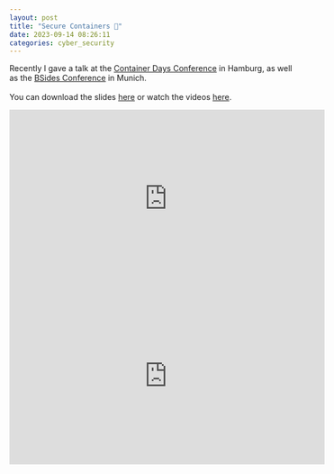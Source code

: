 ```yaml
---
layout: post
title: "Secure Containers 🚢"
date: 2023-09-14 08:26:11
categories: cyber_security
---
```


Recently I gave a talk at the <a target="_blank" href="https://www.containerdays.io/">Container Days Conference</a> in Hamburg, as well as the <a target="_blank" href="https://2023.bsidesmunich.org/talks/002-05_YYBLSM_secure-containers-do-component-reduction-strategies-fix-your-container-security-nightmares/">BSides Conference</a> in Munich.
<br><br>You can download the slides <a href="/assets/slides.pdf" target=_blank>here</a> or watch the videos <a href="/cyber_security/2023/09/14/container-days/">here</a>.

<iframe width="560" height="315" src="https://www.youtube.com/embed/7MdSURvtcNQ?si=FS6MdZqwJDLezhu_" title="Secure Containers" frameborder="0" allow="accelerometer; autoplay; clipboard-write; encrypted-media; gyroscope; picture-in-picture; web-share" allowfullscreen></iframe>

<iframe width="560" height="315" src="https://www.youtube.com/embed/ETu9IGrubjo?si=Gn2VY1jFJFVuD3YB" title="YouTube video player" frameborder="0" allow="accelerometer; autoplay; clipboard-write; encrypted-media; gyroscope; picture-in-picture; web-share" allowfullscreen></iframe>

<!--
<div style="margin: 0 100px 0 40px">
    <a href="/assets/cds_slides.pdf" target=_blank><img src="/images/me/me1.jpg"></a>
</div> -->
